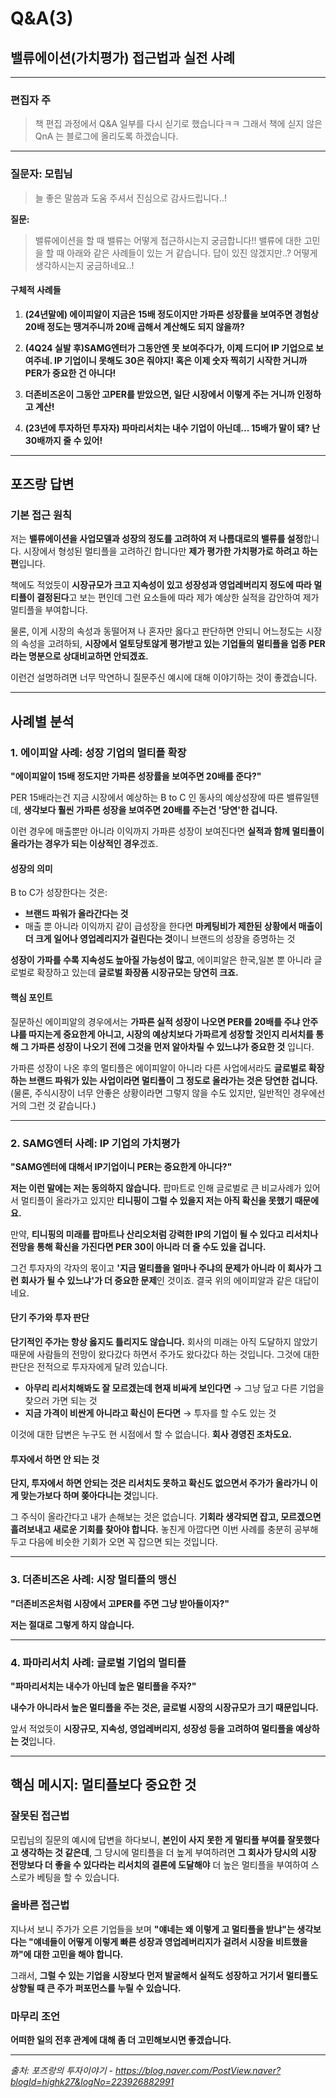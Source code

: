 # Q&A(3)

## 밸류에이션(가치평가) 접근법과 실전 사례

---

### 편집자 주

> 책 편집 과정에서 Q&A 일부를 다시 싣기로 했습니다ㅋㅋ
> 그래서 책에 싣지 않은 QnA 는 블로그에 올리도록 하겠습니다.

---

### 질문자: 모립님

> 늘 좋은 말씀과 도움 주셔서 진심으로 감사드립니다..!

**질문:**
> 밸류에이션을 할 때 밸류는 어떻게 접근하시는지 궁금합니다!! 밸류에 대한 고민을 할 때 아래와 같은 사례들이 있는 거 같습니다. 답이 있진 않겠지만..? 어떻게 생각하시는지 궁금하네요..!

#### 구체적 사례들

1. **(24년말에) 에이피알이 지금은 15배 정도이지만 가파른 성장률을 보여주면 경험상 20배 정도는 땡겨주니까 20배 곱해서 계산해도 되지 않을까?**

2. **(4Q24 실발 후)SAMG엔터가 그동안엔 못 보여주다가, 이제 드디어 IP 기업으로 보여주네. IP 기업이니 못해도 30은 줘야지! 혹은 이제 숫자 찍히기 시작한 거니까 PER가 중요한 건 아니다!**

3. **더존비즈온이 그동안 고PER를 받았으면, 일단 시장에서 이렇게 주는 거니까 인정하고 계산!**

4. **(23년에 투자하던 투자자) 파마리서치는 내수 기업이 아닌데... 15배가 말이 돼? 난 30배까지 줄 수 있어!**

---

## 포즈랑 답변

### 기본 접근 원칙

저는 **밸류에이션을 사업모델과 성장의 정도를 고려하여 저 나름대로의 밸류를 설정**합니다. 시장에서 형성된 멀티플을 고려하긴 합니다만 **제가 평가한 가치평가로 하려고 하는 편**입니다.

책에도 적었듯이 **시장규모가 크고 지속성이 있고 성장성과 영업레버리지 정도에 따라 멀티플이 결정된다**고 보는 편인데 그런 요소들에 따라 제가 예상한 실적을 감안하여 제가 멀티플을 부여합니다.

물론, 이게 시장의 속성과 동떨어져 나 혼자만 옳다고 판단하면 안되니 어느정도는 시장의 속성을 고려하되, **시장에서 얼토당토않게 평가받고 있는 기업들의 멀티플을 업종 PER라는 명분으로 상대비교하면 안되겠죠.**

이런건 설명하려면 너무 막연하니 질문주신 예시에 대해 이야기하는 것이 좋겠습니다.

---

## 사례별 분석

### 1. 에이피알 사례: 성장 기업의 멀티플 확장

**"에이피알이 15배 정도지만 가파른 성장률을 보여주면 20배를 준다?"**

PER 15배라는건 지금 시장에서 예상하는 B to C 인 동사의 예상성장에 따른 밸류일텐데, **생각보다 훨씬 가파른 성장을 보여주면 20배를 주는건 '당연'한 겁니다.**

이런 경우에 매출뿐만 아니라 이익까지 가파른 성장이 보여진다면 **실적과 함께 멀티플이 올라가는 경우가 되는 이상적인 경우**겠죠.

#### 성장의 의미

B to C가 성장한다는 것은:
- **브랜드 파워가 올라간다는 것**
- 매출 뿐 아니라 이익까지 같이 급성장을 한다면 **마케팅비가 제한된 상황에서 매출이 더 크게 일어나 영업레리지가 걸린다는 것**이니 브랜드의 성장을 증명하는 것

**성장이 가파를 수록 지속성도 높아질 가능성이 많고**, 에이피알은 한국,일본 뿐 아니라 글로벌로 확장하고 있는데 **글로벌 화장품 시장규모는 당연히 크죠.**

#### 핵심 포인트

질문하신 에이피알의 경우에서는 **가파른 실적 성장이 나오면 PER를 20배를 주냐 안주냐를 따지는게 중요한게 아니고, 시장의 예상치보다 가파르게 성장할 것인지 리서치를 통해 그 가파른 성장이 나오기 전에 그것을 먼저 알아차릴 수 있느냐가 중요한 것** 입니다.

가파른 성장이 나온 후의 멀티플은 에이피알이 아니라 다른 사업에서라도 **글로벌로 확장하는 브랜드 파워가 있는 사업이라면 멀티플이 그 정도로 올라가는 것은 당연한 겁니다.** (물론, 주식시장이 너무 안좋은 상황이라면 그렇지 않을 수도 있지만, 일반적인 경우에선 거의 그런 것 같습니다.)

---

### 2. SAMG엔터 사례: IP 기업의 가치평가

**"SAMG엔터에 대해서 IP기업이니 PER는 중요한게 아니다?"**

**저는 이런 말에는 저는 동의하지 않습니다.** 팝마트로 인해 글로벌로 큰 비교사례가 있어서 멀티플이 올라가고 있지만 **티니핑이 그럴 수 있을지 저는 아직 확신을 못했기 때문에요.**

만약, **티니핑의 미래를 팝마트나 산리오처럼 강력한 IP의 기업이 될 수 있다고 리서치나 전망을 통해 확신을 가진다면 PER 30이 아니라 더 줄 수도 있을 겁니다.**

그건 투자자의 각자의 몫이고 **'지금 멀티플을 얼마나 주냐의 문제가 아니라 이 회사가 그런 회사가 될 수 있느냐'가 더 중요한 문제**인 것이죠. 결국 위의 에이피알과 같은 대답이네요.

#### 단기 주가와 투자 판단

**단기적인 주가는 항상 옳지도 틀리지도 않습니다.** 회사의 미래는 아직 도달하지 않았기 때문에 사람들의 전망이 왔다갔다 하면서 주가도 왔다갔다 하는 것입니다. 그것에 대한 판단은 전적으로 투자자에게 달려 있습니다.

- **아무리 리서치해봐도 잘 모르겠는데 현재 비싸게 보인다면** → 그냥 덮고 다른 기업을 찾으러 가면 되는 것
- **지금 가격이 비싼게 아니라고 확신이 든다면** → 투자를 할 수도 있는 것

이것에 대한 답변은 누구도 현 시점에서 할 수 없습니다. **회사 경영진 조차도요.**

#### 투자에서 하면 안 되는 것

**단지, 투자에서 하면 안되는 것은 리서치도 못하고 확신도 없으면서 주가가 올라가니 이게 맞는가보다 하며 쫒아다니는 것**입니다.

그 주식이 올라간다고 내가 손해보는 것은 없습니다. **기회라 생각되면 잡고, 모르겠으면 흘려보내고 새로운 기회를 찾아야 합니다.** 놓친게 아깝다면 이번 사례를 충분히 공부해두고 다음에 비슷한 기회가 오면 꼭 잡으면 되는 것입니다.

---

### 3. 더존비즈온 사례: 시장 멀티플의 맹신

**"더존비즈온처럼 시장에서 고PER를 주면 그냥 받아들이자?"**

**저는 절대로 그렇게 하지 않습니다.**

---

### 4. 파마리서치 사례: 글로벌 기업의 멀티플

**"파마리서치는 내수가 아닌데 높은 멀티플을 주자?"**

**내수가 아니라서 높은 멀티플을 주는 것은, 글로벌 시장의 시장규모가 크기 때문입니다.**

앞서 적었듯이 **시장규모, 지속성, 영업레버리지, 성장성 등을 고려하여 멀티플을 예상하는 것**입니다.

---

## 핵심 메시지: 멀티플보다 중요한 것

### 잘못된 접근법

모립님의 질문의 예시에 답변을 하다보니, **본인이 사지 못한 게 멀티플 부여를 잘못했다고 생각하는 것 같은데**, 그 당시에 멀티플을 더 높게 부여하려면 **그 회사가 당시의 시장 전망보다 더 좋을 수 있다라는 리서치의 결론에 도달해야** 더 높은 멀티플을 부여하여 스스로가 베팅을 할 수 있습니다.

### 올바른 접근법

지나서 보니 주가가 오른 기업들을 보며 **"얘네는 왜 이렇게 고 멀티플을 받냐"는 생각보다는 "얘네들이 어떻게 이렇게 빠른 성장과 영업레버리지가 걸려서 시장을 비트했을까"에 대한 고민을 해야 합니다.**

그래서, **그럴 수 있는 기업을 시장보다 먼저 발굴해서 실적도 성장하고 거기서 멀티플도 상향될 때 큰 주가 퍼포먼스를 누릴 수 있습니다.**

### 마무리 조언

**어떠한 일의 전후 관계에 대해 좀 더 고민해보시면 좋겠습니다.**

---

*출처: 포즈랑의 투자이야기 - https://blog.naver.com/PostView.naver?blogId=highk27&logNo=223926882991*
